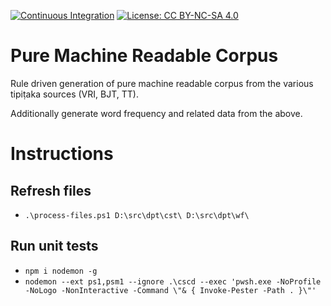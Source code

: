 [![Continuous Integration](https://github.com/digitalpalitools/pure-machine-readable-corpus/workflows/Continuous%20Integration/badge.svg)](https://github.com/digitalpalitools/pure-machine-readable-corpus/actions?query=workflow%3A%22Continuous+Integration%22) [![License: CC BY-NC-SA 4.0](https://img.shields.io/badge/License-CC%20BY--NC--SA%204.0-lightgrey.svg)](https://creativecommons.org/licenses/by-nc-sa/4.0/)

# Pure Machine Readable Corpus

Rule driven generation of pure machine readable corpus from the various tipiṭaka sources (VRI, BJT, TT).

Additionally generate word frequency and related data from the above.

# Instructions

## Refresh files

- ```.\process-files.ps1 D:\src\dpt\cst\ D:\src\dpt\wf\```

## Run unit tests

- ```npm i nodemon -g```
- ```nodemon --ext ps1,psm1 --ignore .\cscd --exec 'pwsh.exe -NoProfile -NoLogo -NonInteractive -Command \"& { Invoke-Pester -Path . }\"'```
